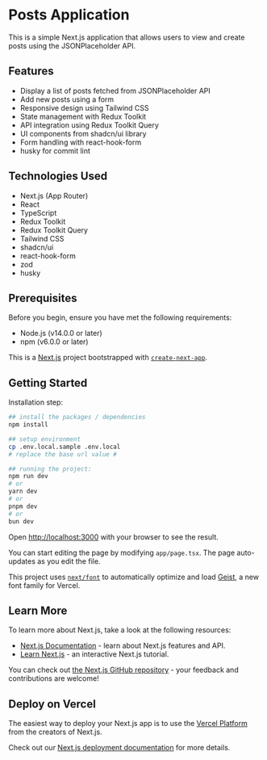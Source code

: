 # Posts Application

This is a simple Next.js application that allows users to view and create posts using the JSONPlaceholder API.

## Features

- Display a list of posts fetched from JSONPlaceholder API
- Add new posts using a form
- Responsive design using Tailwind CSS
- State management with Redux Toolkit
- API integration using Redux Toolkit Query
- UI components from shadcn/ui library
- Form handling with react-hook-form
- husky for commit lint

## Technologies Used

- Next.js (App Router)
- React
- TypeScript
- Redux Toolkit
- Redux Toolkit Query
- Tailwind CSS
- shadcn/ui
- react-hook-form
- zod
- husky

## Prerequisites

Before you begin, ensure you have met the following requirements:

- Node.js (v14.0.0 or later)
- npm (v6.0.0 or later)

This is a [Next.js](https://nextjs.org) project bootstrapped with [`create-next-app`](https://nextjs.org/docs/app/api-reference/cli/create-next-app).

## Getting Started

Installation step:

```bash
## install the packages / dependencies
npm install

## setup environment
cp .env.local.sample .env.local
# replace the base url value #

## running the project:
npm run dev
# or
yarn dev
# or
pnpm dev
# or
bun dev
```

Open [http://localhost:3000](http://localhost:3000) with your browser to see the result.

You can start editing the page by modifying `app/page.tsx`. The page auto-updates as you edit the file.

This project uses [`next/font`](https://nextjs.org/docs/app/building-your-application/optimizing/fonts) to automatically optimize and load [Geist](https://vercel.com/font), a new font family for Vercel.

## Learn More

To learn more about Next.js, take a look at the following resources:

- [Next.js Documentation](https://nextjs.org/docs) - learn about Next.js features and API.
- [Learn Next.js](https://nextjs.org/learn) - an interactive Next.js tutorial.

You can check out [the Next.js GitHub repository](https://github.com/vercel/next.js) - your feedback and contributions are welcome!

## Deploy on Vercel

The easiest way to deploy your Next.js app is to use the [Vercel Platform](https://vercel.com/new?utm_medium=default-template&filter=next.js&utm_source=create-next-app&utm_campaign=create-next-app-readme) from the creators of Next.js.

Check out our [Next.js deployment documentation](https://nextjs.org/docs/app/building-your-application/deploying) for more details.
